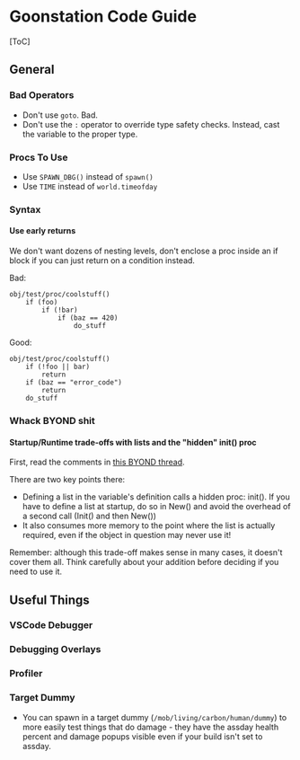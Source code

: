 # Goonstation Code Guide

[ToC]

## General

### Bad Operators
* Don't use `goto`. Bad.
* Don't use the `:` operator to override type safety checks. Instead, cast the variable to the proper type.

### Procs To Use

* Use `SPAWN_DBG()` instead of `spawn()`
* Use `TIME` instead of `world.timeofday`

### Syntax

#### Use early returns

We don't want dozens of nesting levels, don't enclose a proc inside an if block if you can just return on a condition instead.

Bad: 
```
obj/test/proc/coolstuff()
    if (foo)
        if (!bar)
            if (baz == 420)
                do_stuff
```
Good: 
```
obj/test/proc/coolstuff()
    if (!foo || bar)
        return
    if (baz == "error_code")
        return
    do_stuff
```

### Whack BYOND shit

#### Startup/Runtime trade-offs with lists and the "hidden" init() proc

First, read the comments in [this BYOND thread](http://www.byond.com/forum/post/2086980?page=2#comment19776775).

There are two key points there:

* Defining a list in the variable's definition calls a hidden proc: init(). If you have to define a list at startup, do so in New() and avoid the overhead of a second call (Init() and then New())
* It also consumes more memory to the point where the list is actually required, even if the object in question may never use it!

Remember: although this trade-off makes sense in many cases, it doesn't cover them all. Think carefully about your addition before deciding if you need to use it.

## Useful Things

### VSCode Debugger

### Debugging Overlays

### Profiler

### Target Dummy
* You can spawn in a target dummy (`/mob/living/carbon/human/dummy`) to more easily test things that do damage - they have the assday health percent and damage popups visible even if your build isn't set to assday.